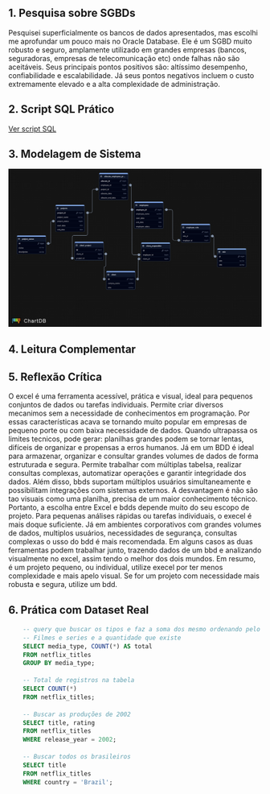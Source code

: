 ## 1. Pesquisa sobre SGBDs
Pesquisei superficialmente os bancos de dados apresentados, mas escolhi me aprofundar um pouco mais no Oracle Database. Ele é um SGBD muito robusto e seguro, amplamente utilizado em grandes empresas (bancos, seguradoras, empresas de telecomunicação etc) onde falhas não são aceitáveis. Seus principais pontos positivos são: altíssimo desempenho, confiabilidade e escalabilidade. Já seus pontos negativos incluem o custo extremamente elevado e a alta complexidade de administração.

## 2. Script SQL Prático
[Ver script SQL](2.script_sql_pratico.sql)

## 3. Modelagem de Sistema
![alt text](modelagem.png)

## 4. Leitura Complementar


## 5. Reflexão Crítica
O excel é uma ferramenta acessível, prática e visual, ideal para pequenos conjuntos de dados ou tarefas individuais. Permite criar diversos mecanimos sem a necessidade de conhecimentos em programação. Por essas características acava se tornando muito popular em empresas de pequeno porte ou com baixa necessidade de dados. Quando ultrapassa os limites tecnicos, pode gerar: planilhas grandes podem se tornar lentas, difíceis de organizar e propensas a erros humanos.
Já em um BDD é ideal para armazenar, organizar e consultar grandes volumes de dados de forma estruturada e segura. Permite trabalhar com múltiplas tabelsa, realizar consultas complexas, automatizar operações e garantir integridade dos dados. Além disso, bbds suportam múltiplos usuários simultaneamente e possibilitam integrações com sistemas externos. A desvantagem é não são tao visuais como uma planilha, precisa de um maior conhecimento técnico.
Portanto, a escolha entre Excel e bdds depende muito do seu escopo de projeto. Para pequenas análises rápidas ou tarefas individuais, o execel é mais doque suficiente. Já em ambientes corporativos com grandes volumes de dados, multiplos usuários, necessidades de segurança, consultas complexas o usso do bdd é mais recomendada. Em alguns casos as duas ferramentas podem trabalhar junto, trazendo dados de um bbd e analizando visualmente no excel, assim tendo o melhor dos dois mundos.
Em resumo, é um projeto pequeno, ou individual, utilize execel por ter menos complexidade e mais apelo visual. Se for um projeto com necessidade mais robusta e segura, utilize um bdd.

## 6. Prática com Dataset Real
```sql
	-- query que buscar os tipos e faz a soma dos mesmo ordenando pelo media_type
	-- Filmes e series e a quantidade que existe
	SELECT media_type, COUNT(*) AS total
	FROM netflix_titles
	GROUP BY media_type;

	-- Total de registros na tabela
	SELECT COUNT(*)
	FROM netflix_titles;

	-- Buscar as produções de 2002
	SELECT title, rating
	FROM netflix_titles
	WHERE release_year = 2002;

	-- Buscar todos os brasileiros
	SELECT title
	FROM netflix_titles
	WHERE country = 'Brazil';
```
